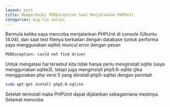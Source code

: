 ```yaml
---
layout: post
title: Memperbaiki PDOException Saat Menjalankan PHPUnit
categories: bug-fix solusi
---
```


Bermula ketika saya mencoba menjalankan PHPUnit di console (Ubuntu 14.04), dan saat test filenya berkaitan dengan database (untuk performa saya menggunakan sqlite) muncul error dengan pesan

```bash
PDOException: could not find driver
```

Untuk mengatasi hal tersebut kita tidak hanya perlu menginstall sqlite (saya menggunakan sqlite3), tetapi juga menginstall php5.6-sqlite (jika menggunakan php versi 5 yang diinstall php5-sqlite) dengan perintah

```bash
sudo apt-get install php5.6-sqlite
```

Setelah terinstall maka PHPUnit dapat dijalankan sebagaimana mestinya. Selamat mencoba